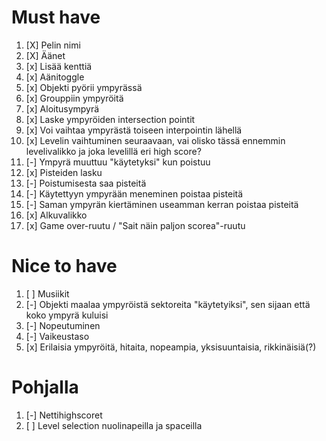 # Must have

1. [X] Pelin nimi
1. [X] Äänet
1. [x] Lisää kenttiä
1. [x] Aänitoggle
1. [x] Objekti pyörii ympyrässä
1. [x] Grouppiin ympyröitä
1. [x] Aloitusympyrä
1. [x] Laske ympyröiden intersection pointit
1. [x] Voi vaihtaa ympyrästä toiseen interpointin lähellä
1. [x] Levelin vaihtuminen seuraavaan, vai olisko tässä ennemmin levelivalikko ja joka levelillä eri high score?
1. [-] Ympyrä muuttuu "käytetyksi" kun poistuu
1. [x] Pisteiden lasku
1. [-] Poistumisesta saa pisteitä
1. [-] Käytettyyn ympyrään meneminen poistaa pisteitä
1. [-] Saman ympyrän kiertäminen useamman kerran poistaa pisteitä
1. [x] Alkuvalikko
1. [x] Game over-ruutu / "Sait näin paljon scorea"-ruutu

# Nice to have

1. [ ] Musiikit
1. [-] Objekti maalaa ympyröistä sektoreita "käytetyiksi", sen sijaan että koko ympyrä kuluisi
1. [-] Nopeutuminen
1. [-] Vaikeustaso
1. [x] Erilaisia ympyröitä, hitaita, nopeampia, yksisuuntaisia, rikkinäisiä(?)

# Pohjalla

1. [-] Nettihighscoret
1. [ ] Level selection nuolinapeilla ja spaceilla


